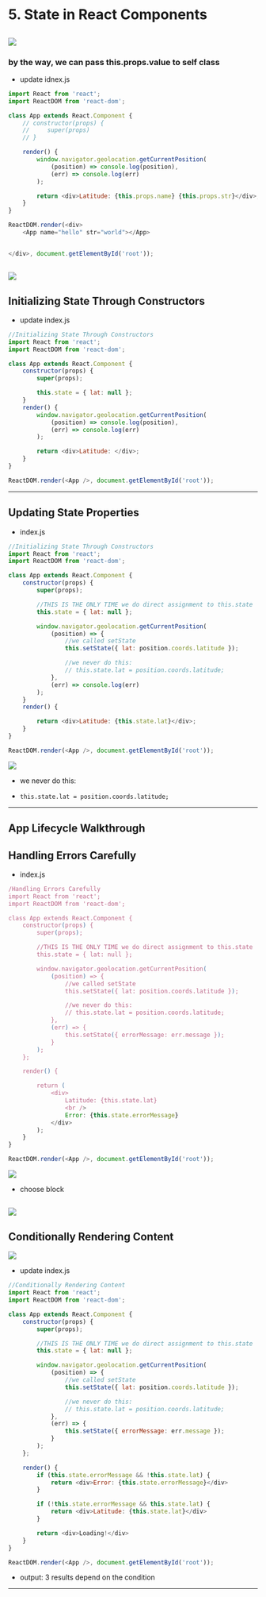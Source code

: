 # 5. State in React Components

![](img/2019-12-27-09-02-13.png)
---

### by the way, we can pass this.props.value to self class

- update idnex.js

```js
import React from 'react';
import ReactDOM from 'react-dom';

class App extends React.Component {
    // constructor(props) {
    //     super(props)
    // }

    render() {
        window.navigator.geolocation.getCurrentPosition(
            (position) => console.log(position),
            (err) => console.log(err)
        );

        return <div>Latitude: {this.props.name} {this.props.str}</div>;
    }
}

ReactDOM.render(<div>
    <App name="hello" str="world"></App>


</div>, document.getElementById('root'));
```

![](img/2019-12-27-10-58-46.png)
---

## Initializing State Through Constructors

- update index.js

```js
//Initializing State Through Constructors
import React from 'react';
import ReactDOM from 'react-dom';

class App extends React.Component {
    constructor(props) {
        super(props);

        this.state = { lat: null };
    }
    render() {
        window.navigator.geolocation.getCurrentPosition(
            (position) => console.log(position),
            (err) => console.log(err)
        );

        return <div>Latitude: </div>;
    }
}

ReactDOM.render(<App />, document.getElementById('root'));

```

---

## Updating State Properties

- index.js

```js
//Initializing State Through Constructors
import React from 'react';
import ReactDOM from 'react-dom';

class App extends React.Component {
    constructor(props) {
        super(props);

        //THIS IS THE ONLY TIME we do direct assignment to this.state
        this.state = { lat: null };

        window.navigator.geolocation.getCurrentPosition(
            (position) => {
                //we called setState
                this.setState({ lat: position.coords.latitude });

                //we never do this:
                // this.state.lat = position.coords.latitude;
            },
            (err) => console.log(err)
        );
    }
    render() {

        return <div>Latitude: {this.state.lat}</div>;
    }
}

ReactDOM.render(<App />, document.getElementById('root'));
```

![](img/2019-12-27-11-28-15.png)

- we never do this:

- `this.state.lat = position.coords.latitude;`

---

## App Lifecycle Walkthrough

## Handling Errors Carefully

- index.js

```js
/Handling Errors Carefully
import React from 'react';
import ReactDOM from 'react-dom';

class App extends React.Component {
    constructor(props) {
        super(props);

        //THIS IS THE ONLY TIME we do direct assignment to this.state
        this.state = { lat: null };

        window.navigator.geolocation.getCurrentPosition(
            (position) => {
                //we called setState
                this.setState({ lat: position.coords.latitude });

                //we never do this:
                // this.state.lat = position.coords.latitude;
            },
            (err) => {
                this.setState({ errorMessage: err.message });
            }
        );
    };

    render() {

        return (
            <div>
                Latitude: {this.state.lat}
                <br />
                Error: {this.state.errorMessage}
            </div>
        );
    }
}

ReactDOM.render(<App />, document.getElementById('root'));
```

![](img/2019-12-27-12-54-31.png)

- choose block

![](img/2019-12-27-12-54-45.png)
---


## Conditionally Rendering Content

![](img/2019-12-27-12-55-46.png)

- update index.js

```js
//Conditionally Rendering Content
import React from 'react';
import ReactDOM from 'react-dom';

class App extends React.Component {
    constructor(props) {
        super(props);

        //THIS IS THE ONLY TIME we do direct assignment to this.state
        this.state = { lat: null };

        window.navigator.geolocation.getCurrentPosition(
            (position) => {
                //we called setState
                this.setState({ lat: position.coords.latitude });

                //we never do this:
                // this.state.lat = position.coords.latitude;
            },
            (err) => {
                this.setState({ errorMessage: err.message });
            }
        );
    };

    render() {
        if (this.state.errorMessage && !this.state.lat) {
            return <div>Error: {this.state.errorMessage}</div>
        }

        if (!this.state.errorMessage && this.state.lat) {
            return <div>Latitude: {this.state.lat}</div>
        }

        return <div>Loading!</div>
    }
}

ReactDOM.render(<App />, document.getElementById('root'));
```

- output: 3 results depend on the condition

---


